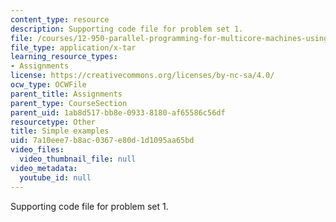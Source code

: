 ```yaml
---
content_type: resource
description: Supporting code file for problem set 1.
file: /courses/12-950-parallel-programming-for-multicore-machines-using-openmp-and-mpi-january-iap-2010/7a10eee7b8ac0367e80d1d1095aa65bd_simpleexamples.tar
file_type: application/x-tar
learning_resource_types:
- Assignments
license: https://creativecommons.org/licenses/by-nc-sa/4.0/
ocw_type: OCWFile
parent_title: Assignments
parent_type: CourseSection
parent_uid: 1ab8d517-bb8e-0933-8180-af65586c56df
resourcetype: Other
title: Simple examples
uid: 7a10eee7-b8ac-0367-e80d-1d1095aa65bd
video_files:
  video_thumbnail_file: null
video_metadata:
  youtube_id: null
---
```

Supporting code file for problem set 1.